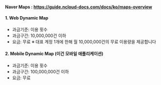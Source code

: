 
#### Naver Maps : https://guide.ncloud-docs.com/docs/ko/maps-overview

#### 1. Web Dynamic Map
- 과금기준: 이용 횟수
- 과금구간: 10,000,000건 이하
- 요금: 무료
	※ 대표 계정 1개에 한해 월 10,000,000건의 무료 이용량을 제공합니다

#### 2. Mobile Dynamic Map (이건 모바일 애플리케이션)
- 과금기준: 이용 횟수
- 과금구간: 100,000,000건 이하
- 요금: 무료

